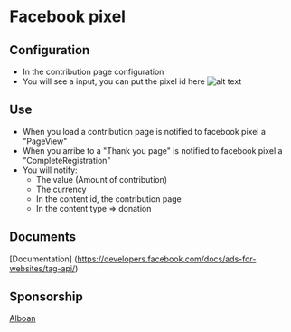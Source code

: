 # Facebook pixel


## Configuration
* In the contribution page configuration
* You will see a input,  you can put the pixel id here
![alt text](http://i.imgur.com/GHh9Z5c.png "Configure pixel facebook")

## Use
* When you load a contribution page is notified to facebook pixel a "PageView" 
* When you arribe to a "Thank you page" is notified to facebook pixel a "CompleteRegistration" 
* You will notify:
    * The value (Amount of contribution)
    * The currency
    * In the content id, the contribution page
    * In the content type => donation


## Documents
[Documentation] (https://developers.facebook.com/docs/ads-for-websites/tag-api/)

## Sponsorship

[Alboan](https://www.alboan.org/es)